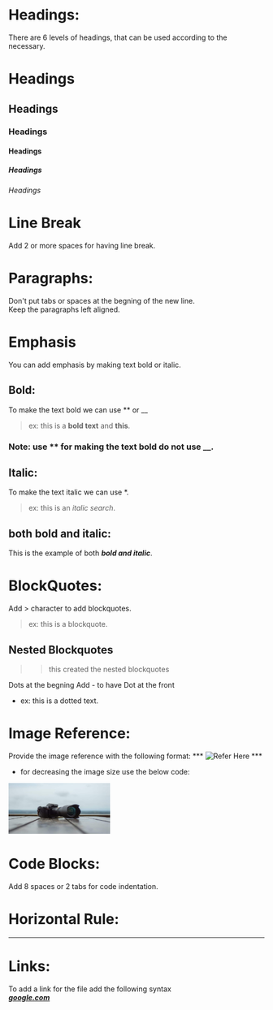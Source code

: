 # Headings:

There are 6 levels of headings, that can be used according to the necessary.
# Headings
## Headings
### Headings
#### Headings
##### Headings
###### Headings
   
# Line Break
Add 2 or more spaces for having line break.  
  
# Paragraphs:  
Don't put tabs or spaces at the begning of the new line.  
Keep the paragraphs left aligned.  
  
# Emphasis  
You can add emphasis by making text bold or italic.  
    
## Bold:  
To make the text bold we can use ** or __  
> ex: this is a **bold text** and __this__.  
   
### Note: use ** for making the text bold do not use __.  
    
## Italic:  
To make the text italic we can use *.  
> ex: this is an *italic search*.  
    
## both bold and italic:  
This is the example of both ***bold and italic***.   
  
# BlockQuotes:
Add > character to add blockquotes.
> ex: this is a blockquote.
  
## Nested Blockquotes
>> this created the nested blockquotes
  
Dots at the begning
Add - to have Dot at the front
- ex: this is a dotted text.
  
# Image Reference:
Provide the image reference with the following format:
*** ![Refer Here](./images/10.jpg) ***
- for decreasing the image size use the below code:
<img src="./images/1.jpg" width="200" height="100">
  
# Code Blocks:
Add 8 spaces or 2 tabs for code indentation.
  
# Horizontal Rule:
---
   
# Links:
To add a link for the file add the following syntax   
***[google.com](https://google.com)***  
  
